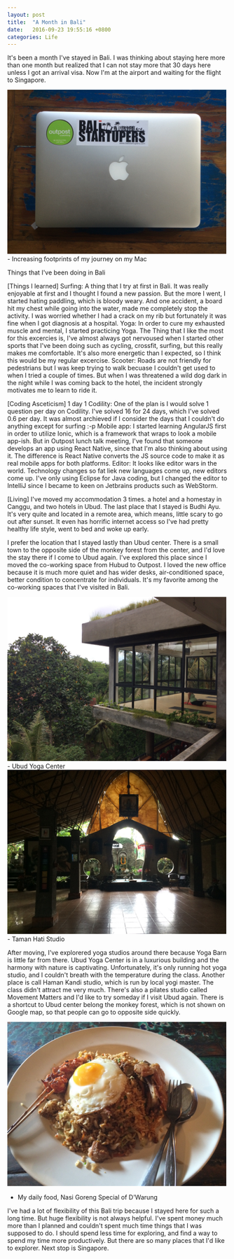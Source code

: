 ```yaml
---
layout: post
title:  "A Month in Bali"
date:   2016-09-23 19:55:16 +0800
categories: Life
---
```



It's been a month I've stayed in Bali. I was thinking about staying here more than one month but realized that I can not stay more that 30 days here unless I got an arrival visa. Now I'm at the airport and waiting for the flight to Singapore.


<img src="/assets/img_0810.JPG" width="500px">
- Increasing footprints of my journey on my Mac


Things that I've been doing in Bali

[Things I learned]
Surfing: A thing that I try at first in Bali. It was really enjoyable at first and I thought I found a new passion. But the more I went, I started hating paddling, which is bloody weary. And one accident, a board hit my chest while going into the water, made me completely stop the activity. I was worried whether I had a crack on my rib but fortunately it was fine when I got diagnosis at a hospital.
Yoga: In order to cure my exhausted muscle and mental, I started practicing Yoga. The Thing that I like the most for this excercies is, I've almost always got nervoused when I started other sports that I've been doing such as cycling, crossfit, surfing, but this really makes me comfortable. It's also more energetic than I expected, so I think this would be my regular excercise.
Scooter: Roads are not friendly for pedestrians but I was keep trying to walk becuase I couldn't get used to when I tried a couple of times. But when I was threatened a wild dog dark in the night while I was coming back to the hotel, the incident strongly motivates me to learn to ride it.

[Coding Asceticism]
1 day 1 Codility: One of the plan is I would solve 1 question per day on Codility. I've solved 16 for 24 days, which I've solved 0.6 per day. It was almost archieved if I consider the days that I couldn't do anything except for surfing :-p
Mobile app: I started learning AngularJS first in order to utilize Ionic, which is a framework that wraps to look a mobile app-ish. But in Outpost lunch talk meeting, I've found that someone develops an app using React Native, since that I'm also thinking about using it. The difference is React Native converts the JS source code to make it as real mobile apps for both platforms.
Editor: It looks like editor wars in the world. Technology changes so fat liek new languages come up, new editors come up. I've only using Eclipse for Java coding, but I changed the editor to IntelliJ since I became to keen on Jetbrains products such as WebStorm.

[Living]
I've moved my accommodation 3 times. a hotel and a homestay in Canggu, and two hotels in Ubud. The last place that I stayed is Budhi Ayu. It's very quite and located in a remote area, which means, little scary to go out after sunset. It even has horrific internet access so I've had pretty healthy life style, went to bed and woke up early.


I prefer the location that I stayed lastly than Ubud center. There is a small town to the opposite side of the monkey forest from the center, and I'd love the stay there if I come to Ubud again. I've explored this place since I moved the co-working space from Hubud to Outpost. I loved the new office because it is much more quiet and has wider desks, air-conditioned space, better condition to concentrate for individuals. It's my favorite among the co-working spaces that I've visited in Bali.


<img src="/assets/img_0796.JPG" width="500px">
- Ubud Yoga Center

<img src="/assets/img_0804.JPG" width="500px">
- Taman Hati Studio

After moving, I've explorered yoga studios around there because Yoga Barn is little far from there. Ubud Yoga Center is in a luxurious building and the harmony with nature is captivating. Unfortunately, it's only running hot yoga studio, and I couldn't breath with the temperature during the class. Another place is call Haman Kandi studio, which is run by local yogi master. The class didn't attract me very much. There's also a pilates studio called Movement Matters and I'd like to try someday if I visit Ubud again. There is a shortcut to Ubud center belong the monkey forest, which is not shown on Google map, so that people can go to opposite side quickly.

<img src="/assets/img_0806.JPG" width="500px">

- My daily food,  Nasi Goreng Special of D'Warung



I've had a lot of flexibility of this Bali trip because I stayed here for such a long time. But huge flexibility is not always helpful. I've spent money much more than I planned and couldn't spent much time things that I was supposed to do. I should spend less time for exploring, and find a way to spend my time more productively. But there are so many places that I'd like to explorer. Next stop is Singapore.
